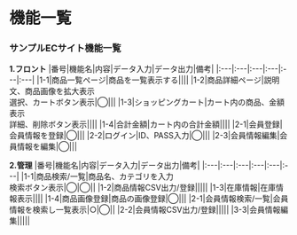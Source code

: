 # 機能一覧
### サンプルECサイト機能一覧
**1.フロント**
|番号|機能名|内容|データ入力|データ出力|備考|
|:---|:---|:---|:---|:---|:---|
|1-1|商品一覧ページ|商品を一覧表示する||||
|1-2|商品詳細ページ|説明文、商品画像を拡大表示<br>選択、カートボタン表示|◯|||
|1-3|ショッピングカート|カート内の商品、金額表示<br>詳細、削除ボタン表示||||
|1-4|合計金額|カート内の合計金額||||
|2-1|会員登録|会員情報を登録|◯|||
|2-2|ログイン|ID、PASS入力|◯|||
|2-3|会員情報編集|会員情報を編集|◯|||

**2.管理**
|番号|機能名|内容|データ入力|データ出力|備考|
|:---|:---|:---|:---|:---|:---|
|1-1|商品検索/一覧|商品名、カテゴリを入力<br>検索ボタン表示|◯|◯||
|1-2|商品情報CSV出力/登録|||||
|1-3|在庫情報|在庫情報表示||||
|1-4|商品画像登録|商品の画像登録|◯|||
|2-1|会員情報検索/一覧|会員情報を検索し一覧表示|○|◯||
|2-2|会員情報CSV出力/登録|||||
|3-3|会員情報編集|||||
